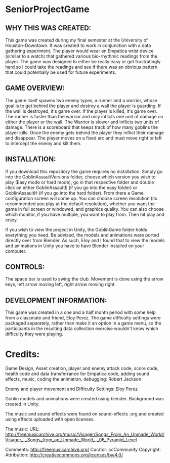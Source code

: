 # SeniorProjectGame
## WHY THIS WAS CREATED: 
This game was created during my final semester at the University of Houston-Downtown. It was created to work in conjunction with a data
gathering experiment. The player would wear an Empatica wrist device (similar to a watch) that gathered various bio-rhythmic readings from 
the player.  The game was designed to either be really easy or get frustratingly hard so I could take the readings and see if there was 
an obvious pattern that could potentially be used for future experiments. 

## GAME OVERVIEW: 
The game itself spawns two enemy types, a runner and a warrior, whose goal is to get behind the player and destroy a wall the player is
guarding. If the wall is destroyed, it's game over. If the player is killed, it's game over.  The runner is faster than the warrior and only inflicts one unit of damage on either the player or the wall. The Warrior is slower and inflicts two units of damage. There is a scoreboard that keeps track of how many goblins the player kills. Once the enemy gets behind the player they inflict their damage and disappear. The player moves on a fixed arc and must move right or left to intercept the enemy and kill them.  
## INSTALLATION:
If you download this repository the game requires no installation. Simply go into the GoblinAssaultVersions folder, choose which version you wish to play (Easy mode or hard mode), go in that respective folder and double click on either GoblinAssaultE (if you go into the easy folder) or GoblinAssaultH (if you go into the hard folder).  From there a Game configuration screen will come up. You can choose screen resolution (its recommended you play at the default resolution), whether you want the game in full screen or windowed, and graphics quality.  You can also choose which monitor, if you have multiple, you want to play from. Then hit play and enjoy. 

If you wish to view the project in Unity, the GoblinGame folder holds everything you need.  Be advised, the models and animations were ported directly over from Blender. As such, Eloy and I found that to view the models and animations in Unity you have to have Blender installed on your computer.  

## CONTROLS: 
The space bar is used to swing the club.
Movement is done using the arrow keys, left arrow moving left, right arrow moving right. 
 
## DEVELOPMENT INFORMATION:
This game was created in a one and a half month period with some help from a classmate and friend, Eloy Perez.  The game difficulty
settings were packaged separately, rather than make it an option in a game menu, so the participants in the resulting data collection
exercise wouldn't know which difficulty they were playing.

# Credits:
Game Design, Asset creation, player and enemy attack code, score code, health code and data transferrance for Empatica code, adding sound effects, music, coding the animation, debugging: 
Robert Jackson

Enemy and player movement and Difficulty Settings: Eloy Perez

Goblin models and animations were created using blender. Background was created in Unity. 

The music and sound effects were found on sound-effects .org and created using effects uploaded with open licenses.
 
The music:
URL: http://freemusicarchive.org/music/Visager/Songs_From_An_Unmade_World/Visager_-_Songs_from_an_Unmade_World_-_06_Pyramid_Level

Comments: http://freemusicarchive.org/
Curator: ccCommunity
Copyright: Attribution: http://creativecommons.org/licenses/by/4.0/
